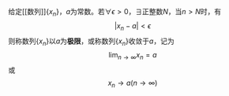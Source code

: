 给定[[数列]]$\{x_n\}$，$a$为常数。若$\forall \epsilon > 0$，$\exists$正整数$N$，当$n>N$时，有
$$|x_n-a|<\epsilon$$
则称数列$\{x_n\}$以$a$为**极限**，或称数列$\{x_n\}$收敛于$a$，记为
$$\lim_{n\to\infty}x_n=a$$或
$$x_n\to a(n\to\infty)$$